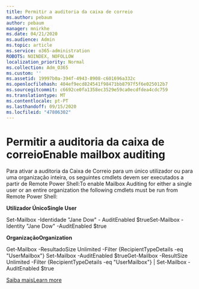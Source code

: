 ```yaml
---
title: Permitir a auditoria da caixa de correio
ms.author: pebaum
author: pebaum
manager: mnirkhe
ms.date: 04/21/2020
ms.audience: Admin
ms.topic: article
ms.service: o365-administration
ROBOTS: NOINDEX, NOFOLLOW
localization_priority: Normal
ms.collection: Adm_O365
ms.custom: ''
ms.assetid: 19997b0a-394f-4943-8908-c601696a332c
ms.openlocfilehash: 404ef9ecd824541f98471bb8797f5f6e025012b7
ms.sourcegitcommit: c6692ce0fa1358ec3529e59ca0ecdfdea4cdc759
ms.translationtype: MT
ms.contentlocale: pt-PT
ms.lasthandoff: 09/15/2020
ms.locfileid: "47806302"
---
```

# <a name="enable-mailbox-auditing"></a><span data-ttu-id="05e89-102">Permitir a auditoria da caixa de correio</span><span class="sxs-lookup"><span data-stu-id="05e89-102">Enable mailbox auditing</span></span>

<span data-ttu-id="05e89-103">Para ativar a auditoria da Caixa de Correio para um único utilizador ou para uma organização inteira, os seguintes cmdlets devem ser executados a partir de Remote Power Shell:</span><span class="sxs-lookup"><span data-stu-id="05e89-103">To enable Mailbox Auditing for either a single user or an entire organization the following cmdlets must be run from Remote Power Shell:</span></span>
  
 <span data-ttu-id="05e89-104">**Utilizador Único**</span><span class="sxs-lookup"><span data-stu-id="05e89-104">**Single User**</span></span>
  
<span data-ttu-id="05e89-105">Set-Mailbox -Identidade "Jane Dow" - AuditEnabled $true</span><span class="sxs-lookup"><span data-stu-id="05e89-105">Set-Mailbox -Identity "Jane Dow" -AuditEnabled $true</span></span>
  
 <span data-ttu-id="05e89-106">**Organização**</span><span class="sxs-lookup"><span data-stu-id="05e89-106">**Organization**</span></span>
  
<span data-ttu-id="05e89-107">Get-Mailbox -ResultadoSize Unlimited -Filter {RecipientTypeDetails -eq "UserMailbox"} Set-Mailbox -AuditEnabled $true</span><span class="sxs-lookup"><span data-stu-id="05e89-107">Get-Mailbox -ResultSize Unlimited -Filter {RecipientTypeDetails -eq "UserMailbox"} | Set-Mailbox -AuditEnabled $true</span></span>
  
[<span data-ttu-id="05e89-108">Saiba mais</span><span class="sxs-lookup"><span data-stu-id="05e89-108">Learn more</span></span>](https://docs.microsoft.com/microsoft-365/compliance/enable-mailbox-auditing)
  

